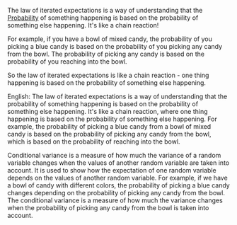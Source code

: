 ---
---

The law of iterated expectations is a way of understanding that the [Probability](Probability.md) of something happening is based on the probability of something else happening. It's like a chain reaction!

For example, if you have a bowl of mixed candy, the probability of you picking a blue candy is based on the probability of you picking any candy from the bowl. The probability of picking any candy is based on the probability of you reaching into the bowl.

So the law of iterated expectations is like a chain reaction - one thing happening is based on the probability of something else happening.

English: The law of iterated expectations is a way of understanding that the probability of something happening is based on the probability of something else happening. It's like a chain reaction, where one thing happening is based on the probability of something else happening. For example, the probability of picking a blue candy from a bowl of mixed candy is based on the probability of picking any candy from the bowl, which is based on the probability of reaching into the bowl.

Conditional variance is a measure of how much the variance of a random variable changes when the values of another random variable are taken into account. It is used to show how the expectation of one random variable depends on the values of another random variable. For example, if we have a bowl of candy with different colors, the probability of picking a blue candy changes depending on the probability of picking any candy from the bowl. The conditional variance is a measure of how much the variance changes when the probability of picking any candy from the bowl is taken into account.
